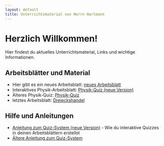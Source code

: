 ```yaml
---
layout: default
title: Unterrichtsmaterial von Herrn Hartmann
---
```



# Herzlich Willkommen!

Hier findest du aktuelles Unterrichtsmaterial, Links und wichtige Informationen. 

## Arbeitsblätter und Material

- Hier gibt es ein neues Arbeitsblatt: [neues Arbeitsblatt](neues%20Arbeitsblatt.md)
- Interaktives Physik-Arbeitsblatt: [Physik-Quiz (neue Version)](beispiel-quiz-neu.html)
- Älteres Physik-Quiz: [Physik-Quiz](beispiel-quiz.html)
- letztes Arbeitsblatt: [Dreieckshandel](Dreieckshandel.html)

## Hilfe und Anleitungen

- [Anleitung zum Quiz-System (neue Version)](quiz-system-anleitung-neu.html) - Wie du interaktive Quizzes in deinen Arbeitsblättern erstellst
- [Ältere Anleitung zum Quiz-System](quiz-system-anleitung.html)
